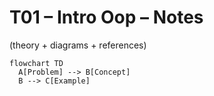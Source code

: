 # T01 – Intro Oop – Notes

(theory + diagrams + references)

```mermaid
flowchart TD
  A[Problem] --> B[Concept]
  B --> C[Example]
```
